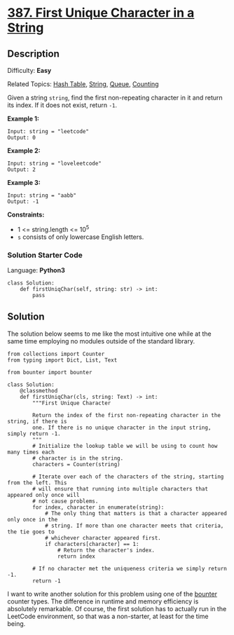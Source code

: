 # [387\. First Unique Character in a String](https://leetcode.com/problems/first-unique-character-in-a-string/)

## Description

Difficulty: **Easy**

Related Topics: [Hash Table](https://leetcode.com/tag/hash-table/), [String](https://leetcode.com/tag/string/), [Queue](https://leetcode.com/tag/queue/), [Counting](https://leetcode.com/tag/counting/)


Given a string `string`, find the first non-repeating character in it and return its
index. If it does not exist, return `-1`.

**Example 1:**

```
Input: string = "leetcode"
Output: 0
```

**Example 2:**

```
Input: string = "loveleetcode"
Output: 2
```

**Example 3:**

```
Input: string = "aabb"
Output: -1
```

**Constraints:**

*   1 <= string.length <= 10<sup>5</sup>
*   `s` consists of only lowercase English letters.


### Solution Starter Code
Language: **Python3**

```python3
class Solution:
    def firstUniqChar(self, string: str) -> int:
        pass
```

## Solution
The solution below seems to me like the most intuitive one while at the same time employing no modules outside of the standard library.

```python3
from collections import Counter
from typing import Dict, List, Text

from bounter import bounter

class Solution:
    @classmethod
    def firstUniqChar(cls, string: Text) -> int:
        """First Unique Character

        Return the index of the first non-repeating character in the string, if there is
        one. If there is no unique character in the input string, simply return -1.
        """
        # Initialize the lookup table we will be using to count how many times each
        # character is in the string.
        characters = Counter(string)

        # Iterate over each of the characters of the string, starting from the left. This
        # will ensure that running into multiple characters that appeared only once will
        # not cause problems.
        for index, character in enumerate(string):
            # The only thing that matters is that a character appeared only once in the
            # string. If more than one character meets that criteria, the tie goes to
            # whichever character appeared first.
            if characters[character] == 1:
                # Return the character's index.
                return index

        # If no character met the uniqueness criteria we simply return -1.
        return -1
```

I want to write another solution for this problem using one of the [bounter](https://github.com/RaRe-Technologies/bounter) counter types. The difference in runtime and memory efficiency is absolutely remarkable. Of course, the first solution has to actually run in the LeetCode environment, so that was a non-starter, at least for the time being.
